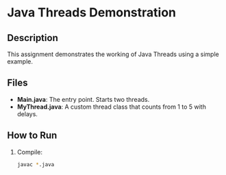 # Java Threads Demonstration

## Description
This assignment demonstrates the working of Java Threads using a simple example.

## Files

- **Main.java**: The entry point. Starts two threads.
- **MyThread.java**: A custom thread class that counts from 1 to 5 with delays.
 

## How to Run
1. Compile:
   ```bash
   javac *.java

